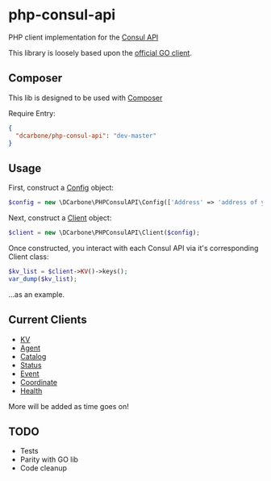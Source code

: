 # php-consul-api

PHP client implementation for the [Consul API](https://www.consul.io/docs/agent/http.html)

This library is loosely based upon the [official GO client](https://github.com/hashicorp/consul/tree/master/api).

## Composer

This lib is designed to be used with [Composer](https://getcomposer.org)

Require Entry:

```json
{
  "dcarbone/php-consul-api": "dev-master"
}
```

## Usage

First, construct a [Config](./src/Config.php) object:

```php
$config = new \DCarbone\PHPConsulAPI\Config(['Address' => 'address of your consul agent']);
```

Next, construct a [Client](./src/Client.php) object:

```php
$client = new \DCarbone\PHPConsulAPI\Client($config);
```

Once constructed, you interact with each Consul API via it's corresponding Client class:

```php
$kv_list = $client->KV()->keys();
var_dump($kv_list);
```

...as an example.

## Current Clients

- [KV](./docs/KV.md)
- [Agent](./docs/AGENT.md)
- [Catalog](./docs/CATALOG.md)
- [Status](./docs/STATUS.md)
- [Event](./docs/EVENT.md)
- [Coordinate](./docs/COORDINATE.md)
- [Health](./docs/HEALTH.md)

More will be added as time goes on!


## TODO

- Tests
- Parity with GO lib
- Code cleanup